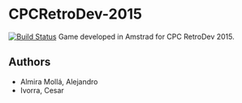 # CPCRetroDev-2015
[![Build Status](https://magnum.travis-ci.com/aalmiramolla/CPCRetroDev-2015.svg?token=t5PKBxxdgZ9zy3jeQSke&branch=master)](https://magnum.travis-ci.com/aalmiramolla/CPCRetroDev-2015)
Game developed in Amstrad for CPC RetroDev 2015.

## Authors

- Almira Mollá, Alejandro
- Ivorra, Cesar
